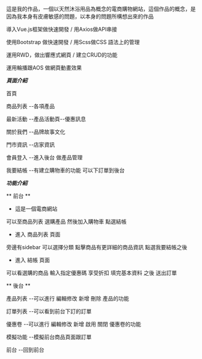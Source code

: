 這是我的作品，一個以天然沐浴用品為概念的電商購物網站，這個作品的概念，是因為我本身有皮膚敏感的問題，以本身的問題所構想出來的作品

導入Vue.js框架做快速開發 / 用Axios做API串接

使用Bootstrap 做快速開發 / 用Scss做CSS 語法上的管理

運用RWD，做出響應式網頁 / 建立CRUD的功能

運用輪播跟AOS 做網頁動畫效果 

***頁面介紹***

首頁  

商品列表 --各項產品

最新活動 --產品活動頁--優惠訊息

關於我們 --品牌故事文化

門市資訊 --店家資訊

會員登入 --進入後台 做產品管理

我要結帳 --有建立購物車的功能 可以下訂單到後台

***功能介紹***

** 前台 **

* 這是一個電商網站

可以至商品列表  選購產品
然後加入購物車  點選結帳

* 進入 商品列表 頁面

旁邊有sidebar 可以選擇分類
點擊商品有更詳細的商品資訊
點選我要結帳之後
  
* 進入 結帳 頁面

可以看選購的商品
輸入指定優惠碼  享受折扣
填完基本資料  之後  送出訂單

** 後台 **

產品列表 --可以進行 編輯修改 新增 刪除 產品的功能

訂單列表 --可以看到前台下訂的訂單

優惠卷 --可以進行 編輯修改 新增 啟用 關閉 優惠卷的功能

模擬功能 --模擬前台商品頁面跟訂單

前台 --回到前台

